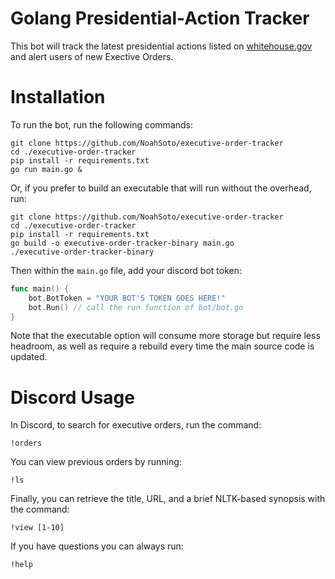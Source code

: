 # Golang Presidential-Action Tracker

This bot will track the latest presidential actions listed on [whitehouse.gov](https://www.whitehouse.gov/) and alert users of new Exective Orders.

# Installation

To run the bot, run the following commands:

```
git clone https://github.com/NoahSoto/executive-order-tracker
cd ./executive-order-tracker
pip install -r requirements.txt
go run main.go &
```

Or, if you prefer to build an executable that will run without the overhead, run:

```
git clone https://github.com/NoahSoto/executive-order-tracker
cd ./executive-order-tracker
pip install -r requirements.txt
go build -o executive-order-tracker-binary main.go
./executive-order-tracker-binary
```

Then within the `main.go` file, add your discord bot token:

```go
func main() {
	bot.BotToken = "YOUR BOT'S TOKEN GOES HERE!"
	bot.Run() // call the run function of bot/bot.go
}
```

Note that the executable option will consume more storage but require less headroom, as well as require a rebuild every time the main source code is updated.

# Discord Usage

In Discord, to search for executive orders, run the command:

```
!orders
```

You can view previous orders by running: 

```
!ls
```

Finally, you can retrieve the title, URL, and a brief NLTK-based synopsis with the command:

```
!view [1-10]
```

If you have questions you can always run:

```
!help
```

